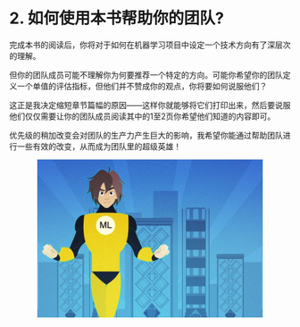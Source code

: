 # 2. 如何使用本书帮助你的团队?
完成本书的阅读后，你将对于如何在机器学习项目中设定一个技术方向有了深层次的理解。

但你的团队成员可能不理解你为何要推荐一个特定的方向。可能你希望你的团队定义一个单值的评估指标，但他们并不赞成你的观点，你将要如何说服他们？

这正是我决定缩短章节篇幅的原因——这样你就能够将它们打印出来，然后要说服他们仅仅需要让你的团队成员阅读其中的1至2页你希望他们知道的内容即可。

优先级的稍加改变会对团队的生产力产生巨大的影响，我希望你能通过帮助团队进行一些有效的改变，从而成为团队里的超级英雄！

<p align="center">
    <img src="figs/superhero.jpg" height="80%" width="80%">
</p>
